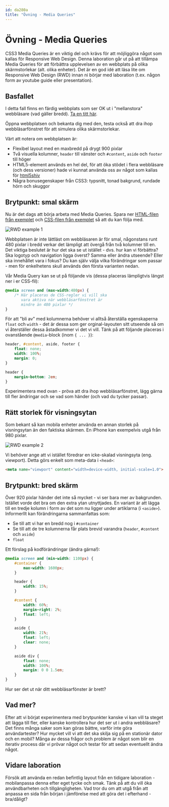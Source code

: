 ```yaml
---
id: da280a
title: "Övning - Media Queries"
---
```


# Övning - Media Queries

CSS3 Media Queries är en viktig del och krävs för att möjliggöra något som kallas för Responsive Web Design. Denna laboration går ut på att tillämpa Media Queries för att förbättra upplevelsen av en webbplats på olika skärmstorlekar (alt. olika enheter). Det är en god idé att läsa lite om Responsive Web Design (RWD) innan ni börjar med laboration (t.ex. någon form av youtube guide eller presentation).

## Basfallet

I detta fall finns en färdig webbplats som ser OK ut i "mellanstora" webbläsare (vad gäller bredd). [Ta en titt här](../assets/da280a_ex_rwd_html.html).

Öppna webbplatsen och bekanta dig med den, testa också att dra ihop webbläsarfönstret för att simulera olika skärmstorlekar.

Värt att notera om webbplatsen är:

* Flexibel layout med en maxbredd på drygt 900 pixlar
* Två visuella kolumner, `header` till vänster och `#content`, `aside` och `footer` till höger
* HTML5-element används en hel del, för att öka stödet i flera webbläsare (och dess versioner) hade vi kunnat använda oss av något som kallas för [html5shiv](https://github.com/afarkas/html5shiv)
* Några bonusegenskaper från CSS3: typsnitt, tonad bakgrund, rundade hörn och skuggor

## Brytpunkt: smal skärm

Nu är det dags att börja arbeta med Media Queries. Spara ner [HTML-filen från exemplet](../material/assets/da280a_ex_rwd_html.html) och [CSS-filen från exemplet](../assets/da280a_ex_rwd_html_files/screen.css) så att du kan följa med.

![RWD example 1](../assets/da280a_ex_rwd_bild1.png)

Webbplatsen är inte lättläst om webbläsaren är för smal, någonstans runt 480 pixlar i bredd verkar det lämpligt att övergå från två kolumner till en. Det viktiga beslutet är hur det ska se ut istället - dvs. hur kan vi förbättra? Ska logotyp och navigation ligga överst? Samma eller ändra utseende? Eller ska innehållet vara i fokus? Du kan själv välja vilka förändringar som passar - men för enkelhetens skull används den första varianten nedan.

Vår Media Query kan se ut på följande vis (dessa placeras lämpligtvis längst ner i er CSS-fil):

``` css
@media screen and (max-width:480px) {
    /* Här placeras de CSS-regler vi vill ska
       vara aktiva när webbläsarfönstret är 
       mindre än 480 pixlar */
}
```

För att "bli av" med kolumnerna behöver vi alltså återställa egenskaperna `float` och `width` - det är dessa som ger orginal-layouten sitt utseende så om vi återställer dessa åstadkommer vi det vi vill. Tänk på att följande placeras i ovanstående `@media`-block (inom `{ ... }`):

``` css
header, #content, aside, footer {
    float: none;
    width: 100%;
    margin: 0;
}

header {
    margin-bottom: 2em;
}
```

Experimentera med ovan - pröva att dra ihop webbläsarfönstret, lägg gärna till fler ändringar och se vad som händer (och vad du tycker passar).

## Rätt storlek för visningsytan

Som bekant så kan mobila enheter använda en annan storlek på visningsytan än den faktiska skärmen. En iPhone kan exempelvis utgå från 980 pixlar.

![RWD example 2](../assets/da280a_ex_rwd_bild2.jpg)

Vi behöver ange att vi istället föredrar en icke-skalad visningsyta (eng. viewport). Detta görs enkelt som meta-data i `<head>`:

``` html
<meta name="viewport" content="width=device-width, initial-scale=1.0">
```

## Brytpunkt: bred skärm

Över 920 pixlar händer det inte så mycket - vi ser bara mer av bakgrunden. Istället vorde det bra om den extra ytan utnyttjades. En variant är att lägga till en tredje kolumn i form av det som nu ligger under artiklarna (i `<aside>`). Informerllt kan förändringarna sammanfattas som:

* Se till att vi har en bredd nog i `#container`
* Se till att de tre kolumnerna får plats brevid varandra (`header`, `#content` och `aside`)
* `float`

Ett förslag på kodförändringar (ändra gärna!):

``` css
@media screen and (min-width: 1100px) {
    #container {
        max-width: 1600px;
    }

    header {
        width: 15%;
    }

    #content {
        width: 60%;
        margin-right: 2%;
        float: left;
    }

    aside {
        width: 21%;
        float: left;
        clear: none;
    }

    aside div {
        float: none;
        width: 100%;
        margin: 0 0 1.5em;
    }
}
```

Hur ser det ut när ditt webbläsarfönster är brett?

## Vad mer?

Efter att vi börjat experimentera med brytpunkter kanske vi kan vill ta steget att lägga till fler, eller kanske kontrollera hur det ser ut i andra webbläsare? Det finns många saker som kan göras bättre, varför inte göra användartester? Hur mycket vill vi att det ska skilja sig på en stationär dator och en mobil? Många av dessa frågor och problem är något som blir en iterativ process där vi prövar något och testar för att sedan eventuellt ändra något.

## Vidare laboration

Försök att använda en redan befintlig layout från en tidigare laboration - mobilanpassa denna efter eget tycke och smak. Tänk på att du vill öka användbarheten och tillgängligheten. Vad tror du om att utgå från att anpassa en sida från början i jämförelse med att göra det i efterhand - bra/dåligt?
